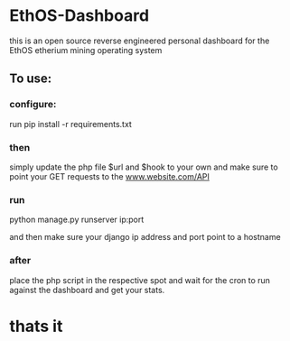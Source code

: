 # EthOS-Dashboard
this is an open source reverse engineered personal dashboard for the EthOS etherium mining operating system

## To use:

### configure:
run pip install -r requirements.txt

### then
simply update the php file $url and $hook to your own and make sure to point your GET requests to the www.website.com/API


### run
python manage.py runserver ip:port

and then make sure your django ip address and port point to a hostname


### after
place the php script in the respective spot and wait for the cron to run against the dashboard and get your stats.



# thats it

